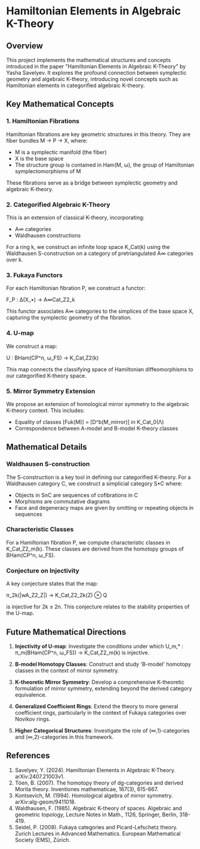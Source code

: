 # Hamiltonian Elements in Algebraic K-Theory

## Overview

This project implements the mathematical structures and concepts introduced in the paper "Hamiltonian Elements in Algebraic K-Theory" by Yasha Savelyev. It explores the profound connection between symplectic geometry and algebraic K-theory, introducing novel concepts such as Hamiltonian elements in categorified algebraic K-theory.

## Key Mathematical Concepts

### 1. Hamiltonian Fibrations

Hamiltonian fibrations are key geometric structures in this theory. They are fiber bundles ֒M → P → X, where:
- M is a symplectic manifold (the fiber)
- X is the base space
- The structure group is contained in Ham(M, ω), the group of Hamiltonian symplectomorphisms of M

These fibrations serve as a bridge between symplectic geometry and algebraic K-theory.

### 2. Categorified Algebraic K-Theory

This is an extension of classical K-theory, incorporating:
- A∞ categories
- Waldhausen constructions

For a ring k, we construct an infinite loop space K_Cat(k) using the Waldhausen S-construction on a category of pretriangulated A∞ categories over k.

### 3. Fukaya Functors

For each Hamiltonian fibration P, we construct a functor:

F_P : Δ(X_•) → A∞Cat_Z2_k

This functor associates A∞ categories to the simplices of the base space X, capturing the symplectic geometry of the fibration.

### 4. U-map

We construct a map:

U : BHam(CP^n, ω_FS) → K_Cat,Z2(k)

This map connects the classifying space of Hamiltonian diffeomorphisms to our categorified K-theory space.

### 5. Mirror Symmetry Extension

We propose an extension of homological mirror symmetry to the algebraic K-theory context. This includes:
- Equality of classes [Fuk(M)] = [D^b(M_mirror)] in K_Cat_0(Λ)
- Correspondence between A-model and B-model K-theory classes

## Mathematical Details

### Waldhausen S-construction

The S-construction is a key tool in defining our categorified K-theory. For a Waldhausen category C, we construct a simplicial category S•C where:
- Objects in SnC are sequences of cofibrations in C
- Morphisms are commutative diagrams
- Face and degeneracy maps are given by omitting or repeating objects in sequences

### Characteristic Classes

For a Hamiltonian fibration P, we compute characteristic classes in K_Cat,Z2_m(k). These classes are derived from the homotopy groups of BHam(CP^n, ω_FS).

### Conjecture on Injectivity

A key conjecture states that the map:

π_2k(|wA_Z2_Z|) → K_Cat,Z2_2k(Z) ⊗ Q

is injective for 2k ≤ 2n. This conjecture relates to the stability properties of the U-map.

## Future Mathematical Directions

1. **Injectivity of U-map**: Investigate the conditions under which U_m,* : π_m(BHam(CP^n, ω_FS)) → K_Cat,Z2_m(k) is injective.

2. **B-model Homotopy Classes**: Construct and study 'B-model' homotopy classes in the context of mirror symmetry.

3. **K-theoretic Mirror Symmetry**: Develop a comprehensive K-theoretic formulation of mirror symmetry, extending beyond the derived category equivalence.

4. **Generalized Coefficient Rings**: Extend the theory to more general coefficient rings, particularly in the context of Fukaya categories over Novikov rings.

5. **Higher Categorical Structures**: Investigate the role of (∞,1)-categories and (∞,2)-categories in this framework.

## References

1. Savelyev, Y. (2024). Hamiltonian Elements in Algebraic K-Theory. arXiv:2407.21003v1.
2. Töen, B. (2007). The homotopy theory of dg-categories and derived Morita theory. Inventiones mathematicae, 167(3), 615-667.
3. Kontsevich, M. (1994). Homological algebra of mirror symmetry. arXiv:alg-geom/9411018.
4. Waldhausen, F. (1985). Algebraic K-theory of spaces. Algebraic and geometric topology, Lecture Notes in Math., 1126, Springer, Berlin, 318-419.
5. Seidel, P. (2008). Fukaya categories and Picard-Lefschetz theory. Zurich Lectures in Advanced Mathematics. European Mathematical Society (EMS), Zürich.